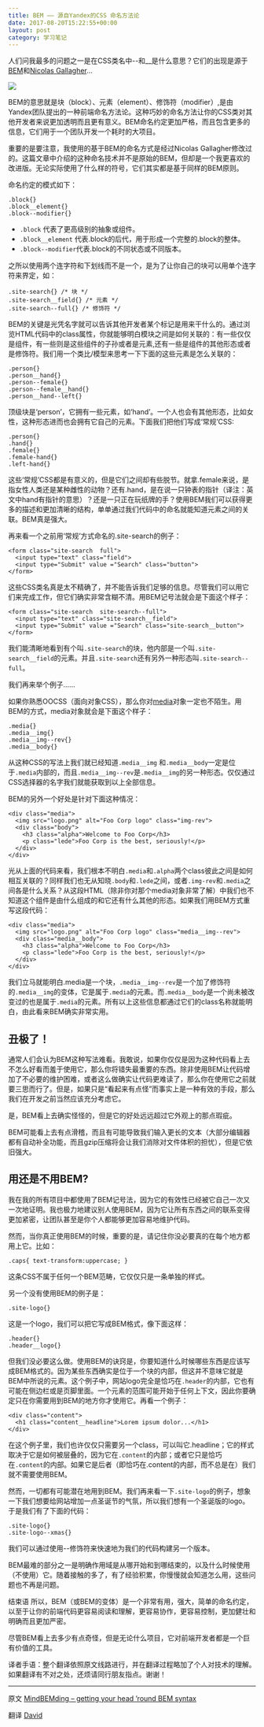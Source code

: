 ```yaml
---
title: BEM —— 源自Yandex的CSS 命名方法论
date: 2017-08-20T15:22:55+00:00
layout: post
category: 学习笔记
---
```

人们问我最多的问题之一是在CSS类名中--和__是什么意思？它们的出现是源于[BEM](http://bem.info/)和[Nicolas Gallagher](http://twitter.com/necolas)...

![](/pics/2017/08/2001.png)

BEM的意思就是块（block）、元素（element）、修饰符（modifier）,是由Yandex团队提出的一种前端命名方法论。这种巧妙的命名方法让你的CSS类对其他开发者来说更加透明而且更有意义。BEM命名约定更加严格，而且包含更多的信息，它们用于一个团队开发一个耗时的大项目。

重要的是要注意，我使用的基于BEM的命名方式是经过Nicolas Gallagher修改过的。这篇文章中介绍的这种命名技术并不是原始的BEM，但却是一个我更喜欢的改进版。无论实际使用了什么样的符号，它们其实都是基于同样的BEM原则。

命名约定的模式如下：

```
.block{}
.block__element{}
.block--modifier{}
```

- `.block` 代表了更高级别的抽象或组件。
- `.block__element` 代表.block的后代，用于形成一个完整的.block的整体。
- `.block--modifier`代表.block的不同状态或不同版本。

之所以使用两个连字符和下划线而不是一个，是为了让你自己的块可以用单个连字符来界定，如：

```
.site-search{} /* 块 */
.site-search__field{} /* 元素 */
.site-search--full{} /* 修饰符 */
```

BEM的关键是光凭名字就可以告诉其他开发者某个标记是用来干什么的。通过浏览HTML代码中的class属性，你就能够明白模块之间是如何关联的：有一些仅仅是组件，有一些则是这些组件的子孙或者是元素,还有一些是组件的其他形态或者是修饰符。我们用一个类比/模型来思考一下下面的这些元素是怎么关联的：

```
.person{}
.person__hand{}
.person--female{}
.person--female__hand{}
.person__hand--left{}
```

顶级块是‘person’，它拥有一些元素，如‘hand’。一个人也会有其他形态，比如女性，这种形态进而也会拥有它自己的元素。下面我们把他们写成‘常规’CSS:

```
.person{}
.hand{}
.female{}
.female-hand{}
.left-hand{}   
```

这些‘常规’CSS都是有意义的，但是它们之间却有些脱节。就拿.female来说，是指女性人类还是某种雌性的动物？还有.hand，是在说一只钟表的指针（译注：英文中hand有指针的意思）？还是一只正在玩纸牌的手？使用BEM我们可以获得更多的描述和更加清晰的结构，单单通过我们代码中的命名就能知道元素之间的关联。BEM真是强大。

再来看一个之前用‘常规’方式命名的.site-search的例子：

```
<form class="site-search  full">
  <input type="text" class="field">
  <input type="Submit" value ="Search" class="button">
</form>   
```

这些CSS类名真是太不精确了，并不能告诉我们足够的信息。尽管我们可以用它们来完成工作，但它们确实非常含糊不清。用BEM记号法就会是下面这个样子：

```
<form class="site-search  site-search--full">
  <input type="text" class="site-search__field">
  <input type="Submit" value ="Search" class="site-search__button">
</form>  
```

我们能清晰地看到有个叫`.site-search`的块，他内部是一个叫`.site-search__field`的元素。并且`.site-search`还有另外一种形态叫`.site-search--full`。

我们再来举个例子……

如果你熟悉OOCSS（面向对象CSS），那么你对[media](http://stubbornella.org/content/2010/06/25/the-media-object-saves-hundreds-of-lines-of-code)对象一定也不陌生。用BEM的方式，media对象就会是下面这个样子：

```
.media{}
.media__img{}
.media__img--rev{}
.media__body{} 
```

从这种CSS的写法上我们就已经知道`.media__img` 和`.media__body`一定是位于`.media`内部的，而且`.media__img--rev`是`.media__img`的另一种形态。仅仅通过CSS选择器的名字我们就能获取到以上全部信息。

BEM的另外一个好处是针对下面这种情况：

```
<div class="media">
  <img src="logo.png" alt="Foo Corp logo" class="img-rev">
  <div class="body">
    <h3 class="alpha">Welcome to Foo Corp</h3>
    <p class="lede">Foo Corp is the best, seriously!</p>
  </div>
</div>    

```

光从上面的代码来看，我们根本不明白`.media`和`.alpha`两个class彼此之间是如何相互关联的？同样我们也无从知晓`.body`和`.lede`之间，或者`.img-rev`和`.media`之间各是什么关系？从这段HTML（除非你对那个media对象非常了解）中我们也不知道这个组件是由什么组成的和它还有什么其他的形态。如果我们用BEM方式重写这段代码：

```
<div class="media">
  <img src="logo.png" alt="Foo Corp logo" class="media__img--rev">
  <div class="media__body">
    <h3 class="alpha">Welcome to Foo Corp</h3>
    <p class="lede">Foo Corp is the best, seriously!</p>
  </div>
</div>    
```

我们立马就能明白.media是一个块，`.media__img--rev`是一个加了修饰符的`.media__img`的变体，它是属于`.media`的元素。而`.media__body`是一个尚未被改变过的也是属于`.media`的元素。所有以上这些信息都通过它们的class名称就能明白，由此看来BEM确实非常实用。


## 丑极了！

通常人们会认为BEM这种写法难看。我敢说，如果你仅仅是因为这种代码看上去不怎么好看而羞于使用它，那么你将错失最重要的东西。除非使用BEM让代码增加了不必要的维护困难，或者这么做确实让代码更难读了，那么你在使用它之前就要三思而行了。但是，如果只是“看起来有点怪”而事实上是一种有效的手段，那么我们在开发之前当然应该充分考虑它。

是，BEM看上去确实怪怪的，但是它的好处远远超过它外观上的那点瑕疵。

BEM可能看上去有点滑稽，而且有可能导致我们输入更长的文本（大部分编辑器都有自动补全功能，而且gzip压缩将会让我们消除对文件体积的担忧），但是它依旧强大。

## 用还是不用BEM?

我在我的所有项目中都使用了BEM记号法，因为它的有效性已经被它自己一次又一次地证明。我也极力地建议别人使用BEM，因为它让所有东西之间的联系变得更加紧密，让团队甚至是你个人都能够更加容易地维护代码。

然而，当你真正使用BEM的时候，重要的是，请记住你没必要真的在每个地方都用上它。比如：

```
.caps{ text-transform:uppercase; }  

```

这条CSS不属于任何一个BEM范畴，它仅仅只是一条单独的样式。

另一个没有使用BEM的例子是：

```
.site-logo{}    
```

这是一个logo，我们可以把它写成BEM格式，像下面这样：
```
.header{}
.header__logo{} 
```

但我们没必要这么做。使用BEM的诀窍是，你要知道什么时候哪些东西是应该写成BEM格式的。因为某些东西确实是位于一个块的内部，但这并不意味它就是BEM中所说的元素。这个例子中，网站logo完全是恰巧在`.header`的内部，它也有可能在侧边栏或是页脚里面。一个元素的范围可能开始于任何上下文，因此你要确定只在你需要用到BEM的地方你才使用它。再看一个例子：

```
<div class="content">
  <h1 class="content__headline">Lorem ipsum dolor...</h1>
</div>    
```

在这个例子里，我们也许仅仅只需要另一个class，可以叫它.headline；它的样式取决于它是如何被层叠的，因为它在`.content`的内部；或者它只是恰巧在`.content`的内部。如果它是后者（即恰巧在.content的内部，而不总是在）我们就不需要使用BEM。

然而，一切都有可能潜在地用到BEM。我们再来看一下`.site-logo`的例子，想象一下我们想要给网站增加一点圣诞节的气氛，所以我们想有一个圣诞版的logo。于是我们有了下面的代码：

```
.site-logo{}
.site-logo--xmas{}  
```

我们可以通过使用--修饰符来快速地为我们的代码构建另一个版本。

BEM最难的部分之一是明确作用域是从哪开始和到哪结束的，以及什么时候使用（不使用）它。随着接触的多了，有了经验积累，你慢慢就会知道怎么用，这些问题也不再是问题。

结束语
所以，BEM（或BEM的变体）是一个非常有用，强大，简单的命名约定，以至于让你的前端代码更容易阅读和理解，更容易协作，更容易控制，更加健壮和明确而且更加严密。

尽管BEM看上去多少有点奇怪，但是无论什么项目，它对前端开发者都是一个巨有价值的工具。

译者手语：整个翻译依照原文线路进行，并在翻译过程略加了个人对技术的理解。如果翻译有不对之处，还烦请同行朋友指点。谢谢！

---

原文 [MindBEMding – getting your head ’round BEM syntax](http://csswizardry.com/2013/01/mindbemding-getting-your-head-round-bem-syntax/)

翻译 [David](http://www.w3cplus.com/css/mindbemding-getting-your-head-round-bem-syntax.html)
